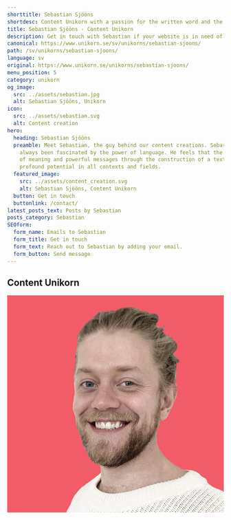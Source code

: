 ```yaml
---
shorttitle: Sebastian Sjööns
shortdesc: Content Unikorn with a passion for the written word and the power of language
title: Sebastian Sjööns - Content Unikorn
description: Get in touch with Sebastian if your website is in need of SEO friendly content!
canonical: https://www.unikorn.se/sv/unikorns/sebastian-sjoons/
path: /sv/unikorns/sebastian-sjoons/
language: sv
original: https://www.unikorn.se/unikorns/sebastian-sjoons/
menu_position: 5
category: unikorn
og_image:
  src: ../assets/sebastian.jpg
  alt: Sebastian Sjööns, Unikorn
icon:
  src: ../assets/sebastian.svg
  alt: Content creation
hero:
  heading: Sebastian Sjööns
  preamble: Meet Sebastian, the guy behind our content creations. Sebastian has
    always been fascinated by the power of language. He feels that the creation
    of meaning and powerful messages through the construction of a text carries
    profound potential in all contexts and fields.
  featured_image:
    src: ../assets/content_creation.svg
    alt: Sebastian Sjööns, Content Unikorn
  button: Get in touch
  buttonlink: /contact/
latest_posts_text: Posts by Sebastian
posts_category: Sebastian
SEOform:
  form_name: Emails to Sebastian
  form_title: Get in touch
  form_text: Reach out to Sebastian by adding your email.
  form_button: Send message
---
```

## Content Unikorn

![Sebastian Sjööns, Content Unikorn](../assets/sebastian.jpg)